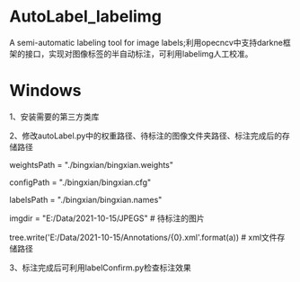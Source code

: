 # AutoLabel_labelimg
A semi-automatic labeling tool for image labels;利用opecncv中支持darkne框架的接口，实现对图像标签的半自动标注，可利用labelimg人工校准。
# Windows
1、安装需要的第三方类库

2、修改autoLabel.py中的权重路径、待标注的图像文件夹路径、标注完成后的存储路径

weightsPath = "./bingxian/bingxian.weights"

configPath = "./bingxian/bingxian.cfg"

labelsPath = "./bingxian/bingxian.names"

imgdir = "E:/Data/2021-10-15/JPEGS"  # 待标注的图片

tree.write('E:/Data/2021-10-15/Annotations/{0}.xml'.format(a)) # xml文件存储路径

3、标注完成后可利用labelConfirm.py检查标注效果

